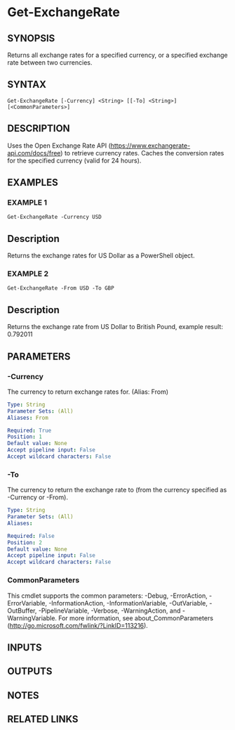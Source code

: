 # Get-ExchangeRate

## SYNOPSIS
Returns all exchange rates for a specified currency, or a specified exchange rate between two currencies.

## SYNTAX

```
Get-ExchangeRate [-Currency] <String> [[-To] <String>] [<CommonParameters>]
```

## DESCRIPTION
Uses the Open Exchange Rate API (https://www.exchangerate-api.com/docs/free) to retrieve currency rates.
Caches the conversion rates for the specified currency (valid for 24 hours).

## EXAMPLES

### EXAMPLE 1
```
Get-ExchangeRate -Currency USD
```

Description
-----------
Returns the exchange rates for US Dollar as a PowerShell object.

### EXAMPLE 2
```
Get-ExchangeRate -From USD -To GBP
```

Description
-----------
Returns the exchange rate from US Dollar to British Pound, example result: 0.792011

## PARAMETERS

### -Currency
The currency to return exchange rates for.
(Alias: From)

```yaml
Type: String
Parameter Sets: (All)
Aliases: From

Required: True
Position: 1
Default value: None
Accept pipeline input: False
Accept wildcard characters: False
```

### -To
The currency to return the exchange rate to (from the currency specified as -Currency or -From).

```yaml
Type: String
Parameter Sets: (All)
Aliases:

Required: False
Position: 2
Default value: None
Accept pipeline input: False
Accept wildcard characters: False
```

### CommonParameters
This cmdlet supports the common parameters: -Debug, -ErrorAction, -ErrorVariable, -InformationAction, -InformationVariable, -OutVariable, -OutBuffer, -PipelineVariable, -Verbose, -WarningAction, and -WarningVariable.
For more information, see about_CommonParameters (http://go.microsoft.com/fwlink/?LinkID=113216).

## INPUTS

## OUTPUTS

## NOTES

## RELATED LINKS
